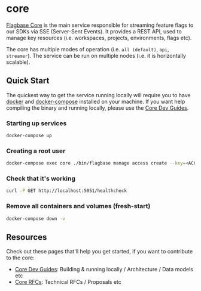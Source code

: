 # core

[Flagbase Core](https://flagbase.com/oss#core) is the main service responsible for streaming feature flags to our SDKs via SSE (Server-Sent Events). It provides a REST API, used to manage key resources (i.e. workspaces, projects, environments, flags etc).

The core has multiple modes of operation (i.e. `all (default)`, `api`, `streamer`). The service can be run on multiple nodes (i.e. it is horizontally scalable).

## Quick Start

The quickest way to get the service running locally will require you to have [docker](https://docs.docker.com/get-docker/) and [docker-compose](https://docs.docker.com/compose/) installed on your machine. If you want help compiling the binary and running locally, please use the [Core Dev Guides](https://flagbase.com/dev/core/getting-started).

### Starting up services
```sh
docker-compose up
```

### Creating a root user
```sh
docker-compose exec core ./bin/flagbase manage access create --key=<ACCESS_KEY> --secret=<ACCESS_SECRET> --type=root
```

### Check that it's working
```sh
curl -P GET http://localhost:5051/healthcheck
```

### Remove all containers and volumes (fresh-start)
```sh
docker-compose down -v
```

## Resources
Check out these pages that'll help you get started, if you want to contribute to the core:
* [Core Dev Guides](https://flagbase.com/dev/core/getting-started): Building & running locally  / Architecture / Data models etc
* [Core RFCs](https://flagbase.atlassian.net/wiki/spaces/OSS/pages/258539521/Core+-+RFCs): Technical RFCs / Proposals etc
